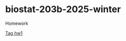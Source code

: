 # biostat-203b-2025-winter
Homework

[Tag hw1](https://github.com/Wenjing-Z/biostat-203b-2025-winter/releases/tag/hw1)
